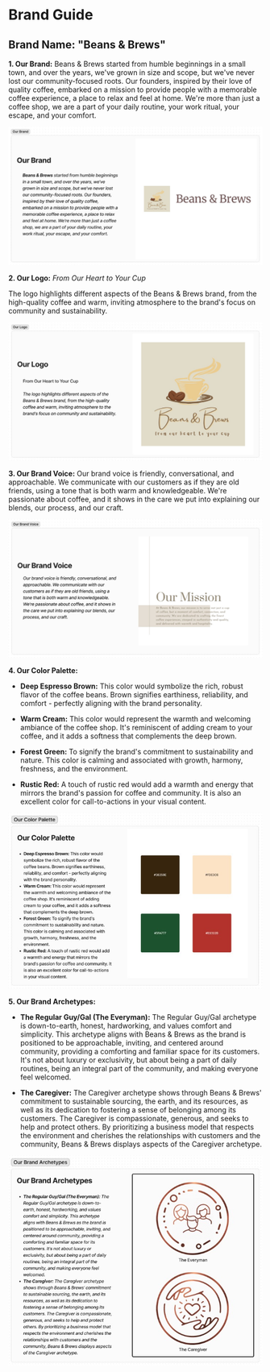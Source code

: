 # Brand Guide

## Brand Name: "Beans & Brews"

**1. Our Brand:** Beans & Brews started from humble beginnings in a small town, and over the years, we've grown in size and scope, but we've never lost our community-focused roots. Our founders, inspired by their love of quality coffee, embarked on a mission to provide people with a memorable coffee experience, a place to relax and feel at home. We're more than just a coffee shop, we are a part of your daily routine, your work ritual, your escape, and your comfort.

![Our Brand](../docs/images/our_brand.jpg)

**2. Our Logo:** _From Our Heart to Your Cup_

The logo highlights different aspects of the Beans & Brews brand, from the high-quality coffee and warm, inviting atmosphere to the brand's focus on community and sustainability.

![Our Logo](../docs/images/our_logo.jpg)

**3. Our Brand Voice:** Our brand voice is friendly, conversational, and approachable. We communicate with our customers as if they are old friends, using a tone that is both warm and knowledgeable. We're passionate about coffee, and it shows in the care we put into explaining our blends, our process, and our craft.

![Our Brand Voice](../docs/images/our_brand_voice.jpg)

**4. Our Color Palette:** 

- **Deep Espresso Brown:** This color would symbolize the rich, robust flavor of the coffee beans. Brown signifies earthiness, reliability, and comfort - perfectly aligning with the brand personality.

- **Warm Cream:** This color would represent the warmth and welcoming ambiance of the coffee shop. It's reminiscent of adding cream to your coffee, and it adds a softness that complements the deep brown.

- **Forest Green:** To signify the brand's commitment to sustainability and nature. This color is calming and associated with growth, harmony, freshness, and the environment.

- **Rustic Red:** A touch of rustic red would add a warmth and energy that mirrors the brand's passion for coffee and community. It is also an excellent color for call-to-actions in your visual content.

![Our Color Palette](../docs/images/our_color_palette.jpg)

**5. Our Brand Archetypes:**

- **The Regular Guy/Gal (The Everyman):** The Regular Guy/Gal archetype is down-to-earth, honest, hardworking, and values comfort and simplicity. This archetype aligns with Beans & Brews as the brand is positioned to be approachable, inviting, and centered around community, providing a comforting and familiar space for its customers. It's not about luxury or exclusivity, but about being a part of daily routines, being an integral part of the community, and making everyone feel welcomed.

- **The Caregiver:** The Caregiver archetype shows through Beans & Brews' commitment to sustainable sourcing, the earth, and its resources, as well as its dedication to fostering a sense of belonging among its customers. The Caregiver is compassionate, generous, and seeks to help and protect others. By prioritizing a business model that respects the environment and cherishes the relationships with customers and the community, Beans & Brews displays aspects of the Caregiver archetype.

![Our Brand Archetypes](../docs/images/our_brand_archetypes.jpg)

